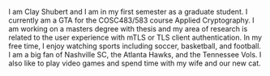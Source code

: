 I am Clay Shubert and I am in my first semester as a graduate student. I currently am a GTA for the COSC483/583 course Applied Cryptography. I am working on a masters degree with thesis and my area of research is related to the user experience with mTLS or TLS client authentication. In my free time, I enjoy watching sports including soccer, basketball, and football. I am a big fan of Nashville SC, the Atlanta Hawks, and the Tennessee Vols. I also like to play video games and spend time with my wife and our new cat. 